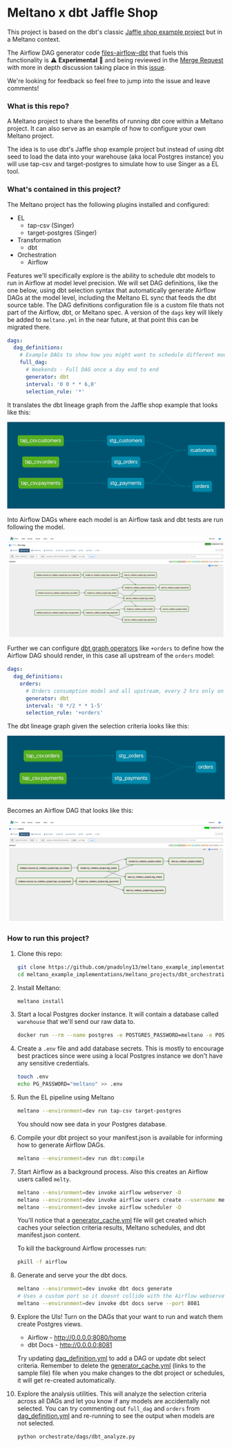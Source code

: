 # Meltano x dbt Jaffle Shop

This project is based on the dbt's classic [Jaffle shop example project](https://github.com/dbt-labs/jaffle_shop) but in a Meltano context.

The Airflow DAG generator code [files-airflow-dbt](https://gitlab.com/pnadolny13/files-airflow-dbt) that fuels this functionality is :warning: **Experimental** :construction: and being reviewed in the [Merge Request](https://gitlab.com/meltano/files-airflow/-/merge_requests/8) with more in depth discussion taking place in this [issue](https://gitlab.com/meltano/files-airflow/-/issues/7).

We're looking for feedback so feel free to jump into the issue and leave comments!

### What is this repo?

A Meltano project to share the benefits of running dbt core within a Meltano project.
It can also serve as an example of how to configure your own Meltano project.

The idea is to use dbt's Jaffle shop example project but instead of using dbt seed to load the data into your warehouse (aka local Postgres instance) you will use tap-csv and target-postgres to simulate how to use Singer as a EL tool.

### What's contained in this project?

The Meltano project has the following plugins installed and configured:

- EL
    - tap-csv (Singer)
    - target-postgres (Singer)
- Transformation
    - dbt
- Orchestration
    - Airflow


Features we'll specifically explore is the ability to schedule dbt models to run in Airflow at model level precision.
We will set DAG definitions, like the one below, using dbt selection syntax that automatically generate Airflow DAGs at the model level, including the Meltano EL sync that feeds the dbt source table. The DAG definitions configuration file is a custom file thats not part of the Airflow, dbt, or Meltano spec. A version of the `dags` key will likely be added to `meltano.yml` in the near future, at that point this can be migrated there.

```yaml
dags:
  dag_definitions:
    # Example DAGs to show how you might want to schedule different models in a more precise way
    full_dag:
      # Weekends - Full DAG once a day end to end
      generator: dbt
      interval: '0 0 * * 6,0'
      selection_rule: '*'
```

It translates the dbt lineage graph from the Jaffle shop example that looks like this:

![dbt_docs_lineage](./screenshots/dbt_docs_lineage.png)


Into Airflow DAGs where each model is an Airflow task and dbt tests are run following the model.

![airflow_full_dag](./screenshots/airflow_full_dag.png)


Further we can configure [dbt graph operators](https://docs.getdbt.com/reference/node-selection/graph-operators) like `+orders` to define how the Airflow DAG should render, in this case all upstream of the `orders` model:

```yaml
dags:
  dag_definitions:
    orders:
      # Orders consumption model and all upstream, every 2 hrs only on weekdays
      generator: dbt
      interval: '0 */2 * * 1-5'
      selection_rule: '+orders'
```

The dbt lineage graph given the selection criteria looks like this:

![dbt_docs_lineage_orders](./screenshots/dbt_docs_lineage_orders.png)

Becomes an Airflow DAG that looks like this:

![airflow_orders](./screenshots/airflow_orders.png)

### How to run this project?

1. Clone this repo:

    ```bash
    git clone https://github.com/pnadolny13/meltano_example_implementations.git
    cd meltano_example_implementations/meltano_projects/dbt_orchestration/
    ```

1. Install Meltano:

    ```bash
    meltano install
    ```

1. Start a local Postgres docker instance.
It will contain a database called `warehouse` that we'll send our raw data to.

    ```bash
    docker run --rm --name postgres -e POSTGRES_PASSWORD=meltano -e POSTGRES_USER=meltano -e POSTGRES_DB=warehouse -d -p 5432:5432 postgres
    ```

1. Create a `.env` file and add database secrets. This is mostly to encourage best practices since were using a local Postgres instance we don't have any sensitive credentials.

    ```bash
    touch .env
    echo PG_PASSWORD="meltano" >> .env
    ```

1. Run the EL pipeline using Meltano

    ```bash
    meltano --environment=dev run tap-csv target-postgres
    ```

    You should now see data in your Postgres database.

1. Compile your dbt project so your manifest.json is available for informing how to generate Airflow DAGs.

    ```bash
    meltano --environment=dev run dbt:compile
    ```

1. Start Airflow as a background process.
Also this creates an Airflow users called `melty`.

    ```bash
    meltano --environment=dev invoke airflow webserver -D
    meltano --environment=dev invoke airflow users create --username melty --firstname melty --lastname meltano --role Admin --password melty --email melty@meltano.com
    meltano --environment=dev invoke airflow scheduler -D
    ```

    You'll notice that a [generator_cache.yml](./orchestrate/sample.generator_cache.yml) file will get created which caches your selection criteria results, Meltano schedules, and dbt manifest.json content.

    To kill the background Airflow processes run:

    ```bash
    pkill -f airflow
    ```

1. Generate and serve your the dbt docs.

    ```bash
    meltano --environment=dev invoke dbt docs generate
    # Uses a custom port so it doesnt collide with the Airflow webserver
    meltano --environment=dev invoke dbt docs serve --port 8081
    ```

1. Explore the UIs! Turn on the DAGs that your want to run and watch them create Postgres views.

    - Airflow - http://0.0.0.0:8080/home
    - dbt Docs - http://0.0.0.0:8081

    Try updating [dag_definition.yml](./orchestrate/dag_definition.yml) to add a DAG or update dbt select criteria.
    Remember to delete the [generator_cache.yml](./orchestrate/sample.generator_cache.yml) (links to the sample file) file when you make changes to the dbt project or schedules, it will get re-created automatically.

1. Explore the analysis utilities.
This will analyze the selection criteria across all DAGs and let you know if any models are accidentally not selected.
You can try commenting out `full_dag` and `orders` from [dag_definition.yml](./orchestrate/dag_definition.yml) and re-running to see the output when models are not selected.

    ```bash
    python orchestrate/dags/dbt_analyze.py
    ```
